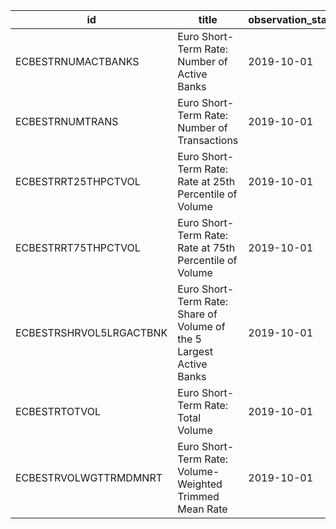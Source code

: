 | id                      | title                                                               | observation_start   | observation_end   |
|-------------------------|---------------------------------------------------------------------|---------------------|-------------------|
| ECBESTRNUMACTBANKS      | Euro Short-Term Rate: Number of Active Banks                        | 2019-10-01          | 2022-12-01        |
| ECBESTRNUMTRANS         | Euro Short-Term Rate: Number of Transactions                        | 2019-10-01          | 2022-12-01        |
| ECBESTRRT25THPCTVOL     | Euro Short-Term Rate: Rate at 25th Percentile of Volume             | 2019-10-01          | 2022-12-01        |
| ECBESTRRT75THPCTVOL     | Euro Short-Term Rate: Rate at 75th Percentile of Volume             | 2019-10-01          | 2022-12-01        |
| ECBESTRSHRVOL5LRGACTBNK | Euro Short-Term Rate: Share of Volume of the 5 Largest Active Banks | 2019-10-01          | 2022-12-01        |
| ECBESTRTOTVOL           | Euro Short-Term Rate: Total Volume                                  | 2019-10-01          | 2022-12-01        |
| ECBESTRVOLWGTTRMDMNRT   | Euro Short-Term Rate: Volume-Weighted Trimmed Mean Rate             | 2019-10-01          | 2022-12-01        |